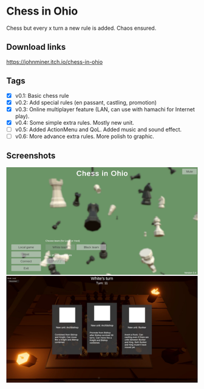 # Chess in Ohio

Chess but every x turn a new rule is added. Chaos ensured.

## Download links

<https://johnminer.itch.io/chess-in-ohio>

## Tags

- [x] v0.1: Basic chess rule
- [x] v0.2: Add special rules (en passant, castling, promotion)
- [x] v0.3: Online multiplayer feature (LAN, can use with hamachi for Internet play).
- [x] v0.4: Some simple extra rules. Mostly new unit.
- [ ] v0.5: Added ActionMenu and QoL. Added music and sound effect.
- [ ] v0.6: More advance extra rules. More polish to graphic.

## Screenshots

![Main menu screenshot](/Images/menu.jpg "Main menu")
![Ingame screenshot](/Images/ingame.jpg "Ingame")
